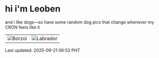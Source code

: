 # hi i'm Leoben

and i like dogs—so have some random dog pics that change whenever my CRON feels like it

|  |  |
|--------|----------|
| ![Borzoi](https://random-dog-vercel.vercel.app/api/random-borzoi?v=1758408814) | ![Labrador](https://random-dog-vercel.vercel.app/api/random-labrador?v=1758408814) |

Last updated: 2025-09-21 06:53 PHT
